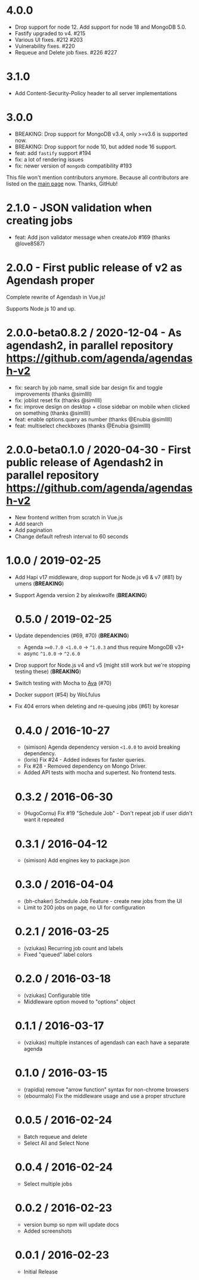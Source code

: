 # 4.0.0

- Drop support for node 12. Add support for node 18 and MongoDB 5.0.
- Fastify upgraded to v4. #215
- Various UI fixes. #212 #203
- Vulnerability fixes. #220
- Requeue and Delete job fixes. #226 #227

# 3.1.0

- Add Content-Security-Policy header to all server implementations

# 3.0.0

- BREAKING: Drop support for MongoDB v3.4, only >=v3.6 is supported now.
- BREAKING: Drop support for node 10, but added node 16 support.
- feat: add `fastify` support #194
- fix: a lot of rendering issues
- fix: newer version of `mongodb` compatibility #193

This file won't mention contributors anymore. Because all contributors are listed on the [main page](https://github.com/agenda/agendash) now. Thanks, GitHub!

# 2.1.0 - JSON validation when creating jobs

- feat: Add json validator message when createJob #169 (thanks @love8587)

# 2.0.0 - First public release of v2 as Agendash proper

Complete rewrite of Agendash in Vue.js!

Supports Node.js 10 and up.

# 2.0.0-beta0.8.2 / 2020-12-04 - As agendash2, in parallel repository https://github.com/agenda/agendash-v2

- fix: search by job name, small side bar design fix and toggle improvements (thanks @simllll)
- fix: joblist reset fix (thanks @simllll)
- fix: improve design on desktop + close sidebar on mobile when clicked on something (thanks @simllll)
- feat: enable options.query as number (thanks @Enubia @simllll)
- feat: multiselect checkboxes (thanks @Enubia @simllll)

# 2.0.0-beta0.1.0 / 2020-04-30 - First public release of Agendash2 in parallel repository https://github.com/agenda/agendash-v2

- New frontend written from scratch in Vue.js
- Add search
- Add pagination
- Change default refresh interval to 60 seconds

# 1.0.0 / 2019-02-25

- Add Hapi v17 middleware, drop support for Node.js v6 & v7 (#81) by umens (**BREAKING**)
- Support Agenda version 2 by alexkwolfe (**BREAKING**)

  # 0.5.0 / 2019-02-25

- Update dependencies (#69, #70) (**BREAKING**)
  - Agenda `>=0.7.0 <1.0.0` → `^1.0.3` and thus require MongoDB v3+
  - async `^1.0.0` → `^2.6.0`
- Drop support for Node.js v4 and v5 (might still work but we're stopping testing these) (**BREAKING**)
- Switch testing with Mocha to [Ava](https://www.npmjs.com/package/ava) (#70)
- Docker support (#54) by WoLfulus
- Fix 404 errors when deleting and re-queuing jobs (#61) by koresar

  # 0.4.0 / 2016-10-27

  - (simison) Agenda dependency version `<1.0.0` to avoid breaking dependency.
  - (loris) Fix #24 - Added indexes for faster queries.
  - Fix #28 - Removed dependency on Mongo Driver.
  - Added API tests with mocha and supertest. No frontend tests.

  # 0.3.2 / 2016-06-30

  - (HugoCornu) Fix #19 "Schedule Job" - Don't repeat job if user didn't want it repeated

  # 0.3.1 / 2016-04-12

  - (simison) Add engines key to package.json

  # 0.3.0 / 2016-04-04

  - (bh-chaker) Schedule Job Feature - create new jobs from the UI
  - Limit to 200 jobs on page, no UI for configuration

  # 0.2.1 / 2016-03-25

  - (vziukas) Recurring job count and labels
  - Fixed "queued" label colors

  # 0.2.0 / 2016-03-18

  - (vziukas) Configurable title
  - Middleware option moved to "options" object

  # 0.1.1 / 2016-03-17

  - (vziukas) multiple instances of agendash can each have a separate agenda

  # 0.1.0 / 2016-03-15

  - (rapidia) remove "arrow function" syntax for non-chrome browsers
  - (ebourmalo) Fix the middleware usage and use a proper structure

  # 0.0.5 / 2016-02-24

  - Batch requeue and delete
  - Select All and Select None

  # 0.0.4 / 2016-02-24

  - Select multiple jobs

  # 0.0.2 / 2016-02-23

  - version bump so npm will update docs
  - Added screenshots

  # 0.0.1 / 2016-02-23

  - Initial Release
